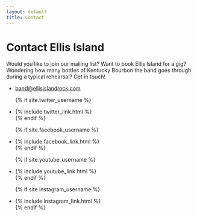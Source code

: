 ```yaml
---
layout: default
title: Contact
---
```


# Contact Ellis Island

Would you like to join our mailing list? Want to book Ellis Island for a
gig? Wondering how many bottles of Kentucky Bourbon the band goes through
during a typical rehearsal? Get in touch!

<ul class="social-media-list">
  <li>
    <a href="mailto:band@ellisislandrock.com">band@ellisislandrock.com</a>
  </li>

  {% if site.twitter_username %}
    <li>
      {% include twitter_link.html %}
    </li>
  {% endif %}

  {% if site.facebook_username %}
    <li>
      {% include facebook_link.html %}
    </li>
  {% endif %}

  {% if site.youtube_username %}
    <li>
      {% include youtube_link.html %}
    </li>
  {% endif %}

  {% if site.instagram_username %}
    <li>
      {% include instagram_link.html %}
    </li>
  {% endif %}
</ul>
